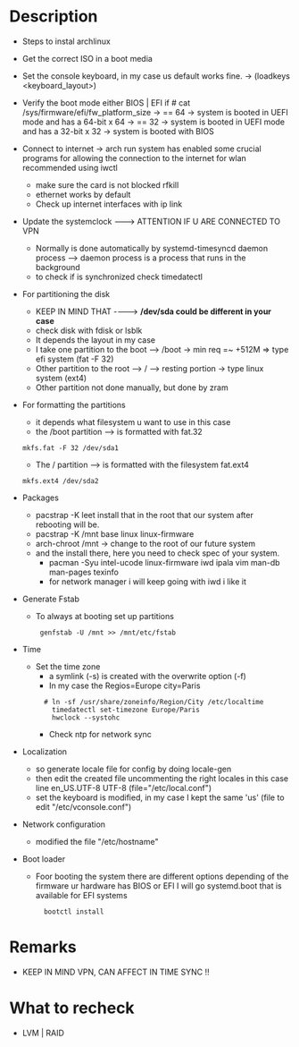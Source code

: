 # Description


- Steps to instal archlinux

- Get the correct ISO in a boot media
- Set the console keyboard, in my case us 
  default works fine. -> (loadkeys <keyboard_layout>)
- Verify the boot mode either BIOS | EFI
  if # cat /sys/firmware/efi/fw_platform_size
    -> == 64 -> system is booted in UEFI mode and has a 64-bit x 64
    -> == 32 -> system is booted in UEFI mode and has a 32-bit x 32
    -> system is booted with BIOS

- Connect to internet -> arch run system has enabled some crucial programs
  for allowing the connection to the internet for wlan recommended using
  iwctl
  - make sure the card is not blocked rfkill
  - ethernet works by default
  - Check up internet interfaces with ip link

- Update the systemclock ---> ATTENTION IF U ARE CONNECTED TO VPN
  - Normally is done automatically by systemd-timesyncd 
    daemon process --> daemon process is a process
    that runs in the background
  - to check if is synchronized check timedatectl

- For partitioning the disk
  - KEEP IN MIND THAT ----> **/dev/sda could be different in your case**
  - check disk with fdisk or lsblk
  - It depends the layout in my case
  - I take one partition to the boot --> /boot -> min req =~ +512M => type efi system (fat -F 32)
  - Other partition to the root  --> / --> resting portion -> type linux system (ext4)
  - Other partition not done manually, but done by 
    zram

- For formatting the partitions
  - it depends what filesystem u want to use in this case 
  - the /boot partition --> is formatted with fat.32 
  ```
  mkfs.fat -F 32 /dev/sda1
  ```
  - The / partition --> is formatted with the filesystem fat.ext4
  ```
  mkfs.ext4 /dev/sda2
  ```
- Packages
  - pacstrap -K leet install that in the root that our system 
    after rebooting will be.
  - pacstrap -K /mnt base linux linux-firmware
  - arch-chroot /mnt -> change to the root of our future system
  - and the install there, here you need to check spec of your system.
    - pacman -Syu intel-ucode linux-firmware iwd ipala vim man-db man-pages texinfo
    - for network manager i will keep going with iwd i  like it 

- Generate Fstab
  - To always at booting set up partitions
    ```
     genfstab -U /mnt >> /mnt/etc/fstab
    ```
- Time
  - Set the time zone
    - a symlink (-s) is created with the overwrite option (-f)
    - In my case the Regios=Europe city=Paris
    ```
      # ln -sf /usr/share/zoneinfo/Region/City /etc/localtime
        timedatectl set-timezone Europe/Paris
        hwclock --systohc
    ```
    - Check ntp for network sync

- Localization
  -  so generate locale file for config by doing locale-gen
  - then edit the created file uncommenting the right locales
    in this case line en_US.UTF-8 UTF-8 (file="/etc/local.conf")
  - set the keyboard is modified, in my case I kept the same 'us'
    (file to edit "/etc/vconsole.conf")

- Network configuration

  - modified the file "/etc/hostname"

- Boot loader
  - Foor booting the system there are different options
    depending of the firmware ur hardware has BIOS or EFI
    I will go systemd.boot that is available for EFI systems
    ```
      bootctl install
    ```







 


    





  

# Remarks

- KEEP IN MIND VPN, CAN AFFECT IN TIME SYNC !!

# What to recheck
  - LVM | RAID
